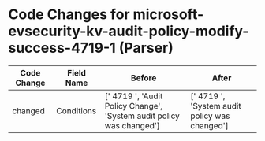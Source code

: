 # Code Changes for microsoft-evsecurity-kv-audit-policy-modify-success-4719-1 (Parser)

| Code Change | Field Name | Before | After |
|-------------|------------|--------|-------|
| changed | Conditions | ['     4719    ', 'Audit Policy Change', 'System audit policy was changed'] | ['     4719    ', 'System audit policy was changed'] |